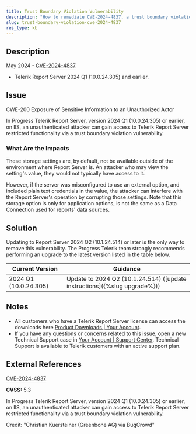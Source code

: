 ```yaml
---
title: Trust Boundary Violation Vulnerability
description: "How to remediate CVE-2024-4837, a trust boundary violation vulnerability."
slug: trust-boundary-violation-cve-2024-4837
res_type: kb
---
```


## Description

May 2024 - [CVE-2024-4837](https://www.cve.org/CVERecord?id=CVE-2024-4837)

- Telerik Report Server 2024 Q1 (10.0.24.305) and earlier.

## Issue

CWE-200 Exposure of Sensitive Information to an Unauthorized Actor

In Progress Telerik Report Server, version 2024 Q1 (10.0.24.305) or earlier, on IIS, an unauthenticated attacker can gain access to Telerik Report Server restricted functionality via a trust boundary violation vulnerability.

### What Are the Impacts

These storage settings are, by default, not be available outside of the environment where Report Server is. An attacker who may view the setting's value, they would not typically have access to it.

However, if the server was misconfigured to use an external option, and included plain text credentials in the value, the attacker can interfere with the Report Server's operation by corrupting those settings. Note that this storage option is only for application options, is not the same as a Data Connection used for reports' data sources.

## Solution

Updating to Report Server 2024 Q2 (10.1.24.514) or later is the only way to remove this vulnerability. The Progress Telerik team strongly recommends performing an upgrade to the latest version listed in the table below.

| Current Version | Guidance |
|-----------------|----------|
| 2024 Q1 (10.0.24.305) | Update to 2024 Q2 (10.1.24.514) ([update instructions]({%slug upgrade%})) |

## Notes

- All customers who have a Telerik Report Server license can access the downloads here [Product Downloads | Your Account](https://www.telerik.com/account/downloads/product-download?product=REPSERVER).
- If you have any questions or concerns related to this issue, open a new Technical Support case in [Your Account | Support Center](https://www.telerik.com/account/support-center/contact-us/). Technical Support is available to Telerik customers with an active support plan.

## External References

[CVE-2024-4837](https://www.cve.org/CVERecord?id=CVE-2024-4837)

**CVSS:** 5.3

In Progress Telerik Report Server, version 2024 Q1 (10.0.24.305) or earlier, on IIS, an unauthenticated attacker can gain access to Telerik Report Server restricted functionality via a trust boundary violation vulnerability.

Credit: "Christian Kuersteiner (Greenbone AG) via BugCrowd"
